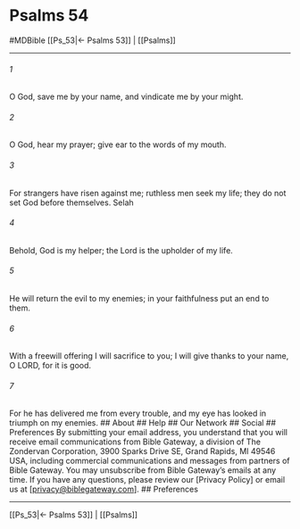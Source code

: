 # Psalms 54
#MDBible
[[Ps_53|← Psalms 53]] | [[Psalms]]

***


###### 1 
O God, save me by your name, and vindicate me by your might. 

###### 2 
O God, hear my prayer; give ear to the words of my mouth. 

###### 3 
For strangers have risen against me; ruthless men seek my life; they do not set God before themselves. Selah 

###### 4 
Behold, God is my helper; the Lord is the upholder of my life. 

###### 5 
He will return the evil to my enemies; in your faithfulness put an end to them. 

###### 6 
With a freewill offering I will sacrifice to you; I will give thanks to your name, O LORD, for it is good. 

###### 7 
For he has delivered me from every trouble, and my eye has looked in triumph on my enemies. ## About ## Help ## Our Network ## Social ## Preferences By submitting your email address, you understand that you will receive email communications from Bible Gateway, a division of The Zondervan Corporation, 3900 Sparks Drive SE, Grand Rapids, MI 49546 USA, including commercial communications and messages from partners of Bible Gateway. You may unsubscribe from Bible Gateway&rsquo;s emails at any time. If you have any questions, please review our [Privacy Policy] or email us at [privacy@biblegateway.com]. ## Preferences

***

[[Ps_53|← Psalms 53]] | [[Psalms]]
